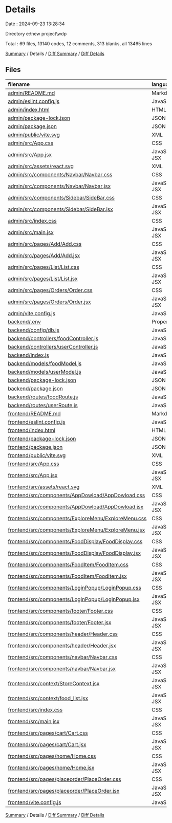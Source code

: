 # Details

Date : 2024-09-23 13:28:34

Directory e:\\new project\\wdp

Total : 69 files,  13140 codes, 12 comments, 313 blanks, all 13465 lines

[Summary](results.md) / Details / [Diff Summary](diff.md) / [Diff Details](diff-details.md)

## Files
| filename | language | code | comment | blank | total |
| :--- | :--- | ---: | ---: | ---: | ---: |
| [admin/README.md](/admin/README.md) | Markdown | 5 | 0 | 4 | 9 |
| [admin/eslint.config.js](/admin/eslint.config.js) | JavaScript | 37 | 0 | 2 | 39 |
| [admin/index.html](/admin/index.html) | HTML | 13 | 0 | 1 | 14 |
| [admin/package-lock.json](/admin/package-lock.json) | JSON | 4,321 | 0 | 1 | 4,322 |
| [admin/package.json](/admin/package.json) | JSON | 32 | 0 | 1 | 33 |
| [admin/public/vite.svg](/admin/public/vite.svg) | XML | 1 | 0 | 0 | 1 |
| [admin/src/App.css](/admin/src/App.css) | CSS | 0 | 0 | 1 | 1 |
| [admin/src/App.jsx](/admin/src/App.jsx) | JavaScript JSX | 27 | 0 | 3 | 30 |
| [admin/src/assets/react.svg](/admin/src/assets/react.svg) | XML | 1 | 0 | 0 | 1 |
| [admin/src/components/Navbar/Navbar.css](/admin/src/components/Navbar/Navbar.css) | CSS | 12 | 0 | 2 | 14 |
| [admin/src/components/Navbar/Navbar.jsx](/admin/src/components/Navbar/Navbar.jsx) | JavaScript JSX | 35 | 0 | 3 | 38 |
| [admin/src/components/Sidebar/SideBar.css](/admin/src/components/Sidebar/SideBar.css) | CSS | 28 | 0 | 3 | 31 |
| [admin/src/components/Sidebar/SideBar.jsx](/admin/src/components/Sidebar/SideBar.jsx) | JavaScript JSX | 26 | 0 | 2 | 28 |
| [admin/src/index.css](/admin/src/index.css) | CSS | 28 | 0 | 7 | 35 |
| [admin/src/main.jsx](/admin/src/main.jsx) | JavaScript JSX | 10 | 0 | 2 | 12 |
| [admin/src/pages/Add/Add.css](/admin/src/pages/Add/Add.css) | CSS | 37 | 0 | 7 | 44 |
| [admin/src/pages/Add/Add.jsx](/admin/src/pages/Add/Add.jsx) | JavaScript JSX | 118 | 4 | 11 | 133 |
| [admin/src/pages/List/List.css](/admin/src/pages/List/List.css) | CSS | 19 | 0 | 3 | 22 |
| [admin/src/pages/List/List.jsx](/admin/src/pages/List/List.jsx) | JavaScript JSX | 58 | 1 | 9 | 68 |
| [admin/src/pages/Orders/Order.css](/admin/src/pages/Orders/Order.css) | CSS | 0 | 0 | 1 | 1 |
| [admin/src/pages/Orders/Order.jsx](/admin/src/pages/Orders/Order.jsx) | JavaScript JSX | 9 | 0 | 3 | 12 |
| [admin/vite.config.js](/admin/vite.config.js) | JavaScript | 5 | 1 | 2 | 8 |
| [backend/.env](/backend/.env) | Properties | 2 | 0 | 0 | 2 |
| [backend/config/db.js](/backend/config/db.js) | JavaScript | 10 | 0 | 2 | 12 |
| [backend/controllers/foodController.js](/backend/controllers/foodController.js) | JavaScript | 40 | 1 | 14 | 55 |
| [backend/controllers/userController.js](/backend/controllers/userController.js) | JavaScript | 54 | 0 | 23 | 77 |
| [backend/index.js](/backend/index.js) | JavaScript | 22 | 2 | 7 | 31 |
| [backend/models/foodModel.js](/backend/models/foodModel.js) | JavaScript | 13 | 0 | 3 | 16 |
| [backend/models/userModel.js](/backend/models/userModel.js) | JavaScript | 9 | 0 | 3 | 12 |
| [backend/package-lock.json](/backend/package-lock.json) | JSON | 2,048 | 0 | 1 | 2,049 |
| [backend/package.json](/backend/package.json) | JSON | 26 | 0 | 1 | 27 |
| [backend/routes/foodRoute.js](/backend/routes/foodRoute.js) | JavaScript | 15 | 0 | 5 | 20 |
| [backend/routes/userRoute.js](/backend/routes/userRoute.js) | JavaScript | 6 | 0 | 6 | 12 |
| [frontend/README.md](/frontend/README.md) | Markdown | 5 | 0 | 4 | 9 |
| [frontend/eslint.config.js](/frontend/eslint.config.js) | JavaScript | 37 | 0 | 2 | 39 |
| [frontend/index.html](/frontend/index.html) | HTML | 13 | 0 | 1 | 14 |
| [frontend/package-lock.json](/frontend/package-lock.json) | JSON | 4,321 | 0 | 1 | 4,322 |
| [frontend/package.json](/frontend/package.json) | JSON | 32 | 0 | 1 | 33 |
| [frontend/public/vite.svg](/frontend/public/vite.svg) | XML | 1 | 0 | 0 | 1 |
| [frontend/src/App.css](/frontend/src/App.css) | CSS | 37 | 0 | 6 | 43 |
| [frontend/src/App.jsx](/frontend/src/App.jsx) | JavaScript JSX | 26 | 0 | 4 | 30 |
| [frontend/src/assets/react.svg](/frontend/src/assets/react.svg) | XML | 1 | 0 | 0 | 1 |
| [frontend/src/components/AppDowload/AppDowload.css](/frontend/src/components/AppDowload/AppDowload.css) | CSS | 21 | 1 | 5 | 27 |
| [frontend/src/components/AppDowload/AppDowload.jsx](/frontend/src/components/AppDowload/AppDowload.jsx) | JavaScript JSX | 16 | 0 | 2 | 18 |
| [frontend/src/components/ExploreMenu/ExploreMenu.css](/frontend/src/components/ExploreMenu/ExploreMenu.css) | CSS | 48 | 0 | 8 | 56 |
| [frontend/src/components/ExploreMenu/ExploreMenu.jsx](/frontend/src/components/ExploreMenu/ExploreMenu.jsx) | JavaScript JSX | 67 | 0 | 4 | 71 |
| [frontend/src/components/FoodDisplay/FoodDisplay.css](/frontend/src/components/FoodDisplay/FoodDisplay.css) | CSS | 14 | 0 | 2 | 16 |
| [frontend/src/components/FoodDisplay/FoodDisplay.jsx](/frontend/src/components/FoodDisplay/FoodDisplay.jsx) | JavaScript JSX | 22 | 0 | 3 | 25 |
| [frontend/src/components/FoodItem/FoodItem.css](/frontend/src/components/FoodItem/FoodItem.css) | CSS | 66 | 0 | 14 | 80 |
| [frontend/src/components/FoodItem/FoodItem.jsx](/frontend/src/components/FoodItem/FoodItem.jsx) | JavaScript JSX | 45 | 0 | 5 | 50 |
| [frontend/src/components/LoginPopup/LoginPopup.css](/frontend/src/components/LoginPopup/LoginPopup.css) | CSS | 65 | 0 | 9 | 74 |
| [frontend/src/components/LoginPopup/LoginPopup.jsx](/frontend/src/components/LoginPopup/LoginPopup.jsx) | JavaScript JSX | 99 | 0 | 12 | 111 |
| [frontend/src/components/footer/Footer.css](/frontend/src/components/footer/Footer.css) | CSS | 43 | 0 | 6 | 49 |
| [frontend/src/components/footer/Footer.jsx](/frontend/src/components/footer/Footer.jsx) | JavaScript JSX | 126 | 0 | 2 | 128 |
| [frontend/src/components/header/Header.css](/frontend/src/components/header/Header.css) | CSS | 36 | 0 | 4 | 40 |
| [frontend/src/components/header/Header.jsx](/frontend/src/components/header/Header.jsx) | JavaScript JSX | 19 | 0 | 2 | 21 |
| [frontend/src/components/navbar/Navbar.css](/frontend/src/components/navbar/Navbar.css) | CSS | 90 | 0 | 17 | 107 |
| [frontend/src/components/navbar/Navbar.jsx](/frontend/src/components/navbar/Navbar.jsx) | JavaScript JSX | 171 | 0 | 4 | 175 |
| [frontend/src/context/StoreContext.jsx](/frontend/src/context/StoreContext.jsx) | JavaScript JSX | 50 | 0 | 8 | 58 |
| [frontend/src/context/food_list.jsx](/frontend/src/context/food_list.jsx) | JavaScript JSX | 290 | 1 | 7 | 298 |
| [frontend/src/index.css](/frontend/src/index.css) | CSS | 27 | 0 | 5 | 32 |
| [frontend/src/main.jsx](/frontend/src/main.jsx) | JavaScript JSX | 13 | 0 | 1 | 14 |
| [frontend/src/pages/cart/Cart.css](/frontend/src/pages/cart/Cart.css) | CSS | 85 | 0 | 15 | 100 |
| [frontend/src/pages/cart/Cart.jsx](/frontend/src/pages/cart/Cart.jsx) | JavaScript JSX | 77 | 0 | 4 | 81 |
| [frontend/src/pages/home/Home.css](/frontend/src/pages/home/Home.css) | CSS | 0 | 0 | 1 | 1 |
| [frontend/src/pages/home/Home.jsx](/frontend/src/pages/home/Home.jsx) | JavaScript JSX | 18 | 0 | 8 | 26 |
| [frontend/src/pages/placeorder/PlaceOrder.css](/frontend/src/pages/placeorder/PlaceOrder.css) | CSS | 36 | 0 | 6 | 42 |
| [frontend/src/pages/placeorder/PlaceOrder.jsx](/frontend/src/pages/placeorder/PlaceOrder.jsx) | JavaScript JSX | 51 | 0 | 5 | 56 |
| [frontend/vite.config.js](/frontend/vite.config.js) | JavaScript | 5 | 1 | 2 | 8 |

[Summary](results.md) / Details / [Diff Summary](diff.md) / [Diff Details](diff-details.md)